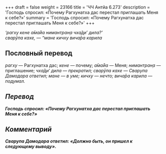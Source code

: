 +++
draft = false
weight = 23166
title = 'ЧЧ Антйа 6.273'
description = 'Господь спросил: «Почему Рагхунатха дас перестал приглашать Меня к себе?»'
summary = 'Господь спросил: «Почему Рагхунатха дас перестал приглашать Меня к себе?»'
+++

_‘рагху кене а̄ма̄йа нимантран̣а чха̄д̣и’ дила?’  
сварӯпа кахе,_ — _“мане кичху вича̄ра карила_

## Пословный перевод

_рагху_ — Рагхунатха дас; _кене_ — почему; _а̄ма̄йа_ — Меня; _нимантран̣а_ — приглашение; _чха̄д̣и</em>’_ _<em>дила_ — прекратил; _сварӯпа_ _кахе_ — Сварупа Дамодара ответил; _мане_ — в уме; _кичху_ — нечто; _вича̄ра_ _карила_ — подумал.

## Перевод

**Господь спросил: «Почему Рагхунатха дас перестал приглашать Меня к себе?»**

## Комментарий

**Сварупа Дамодара ответил: «Должно быть, он пришел к следующему выводу».**
